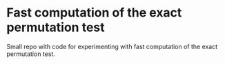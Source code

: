 # Fast computation of the exact permutation test

Small repo with code for experimenting with fast computation of the
exact permutation test.

